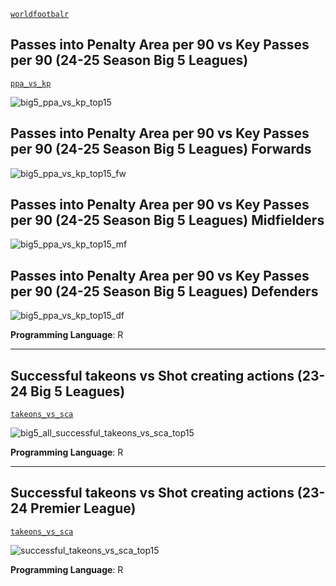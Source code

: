 [`worldfootbalr`](https://jaseziv.github.io/worldfootballR/)

## Passes into Penalty Area per 90 vs Key Passes per 90 (24-25 Season Big 5 Leagues)
[`ppa_vs_kp`](https://github.com/danieloyasodun/sports-data-visualization/blob/main/worldfootballr/ppa_vs_kp/mid.R)

![big5_ppa_vs_kp_top15](https://github.com/user-attachments/assets/984f23b2-d2ff-412e-8268-0444f8075b01)

## Passes into Penalty Area per 90 vs Key Passes per 90 (24-25 Season Big 5 Leagues) Forwards
![big5_ppa_vs_kp_top15_fw](https://github.com/user-attachments/assets/05eed366-2afa-4fa5-9762-e3f159c66aea)

## Passes into Penalty Area per 90 vs Key Passes per 90 (24-25 Season Big 5 Leagues) Midfielders
![big5_ppa_vs_kp_top15_mf](https://github.com/user-attachments/assets/35f97daf-1e7d-41f6-a14b-10a5b00b80db)

## Passes into Penalty Area per 90 vs Key Passes per 90 (24-25 Season Big 5 Leagues) Defenders
![big5_ppa_vs_kp_top15_df](https://github.com/user-attachments/assets/8622c7dd-9d88-450e-9aa9-7e9ec16bcaec)

**Programming Language**: R

---

## Successful takeons vs Shot creating actions (23-24 Big 5 Leagues)
[`takeons_vs_sca`](https://github.com/danieloyasodun/sports-data-visualization/blob/main/worldfootballr/takeons_vs_sca/big_5_creative.R)

![big5_all_successful_takeons_vs_sca_top15](https://github.com/user-attachments/assets/7d8f9897-5b20-4164-b03d-47fdcfebc887)

**Programming Language**: R

---

## Successful takeons vs Shot creating actions (23-24 Premier League)
[`takeons_vs_sca`](https://github.com/danieloyasodun/sports-data-visualization/blob/main/worldfootballr/takeons_vs_sca/creative.R)

![successful_takeons_vs_sca_top15](https://github.com/user-attachments/assets/f571d959-fc6a-4a4c-9abc-2fec7dae1e18)

**Programming Language**: R
